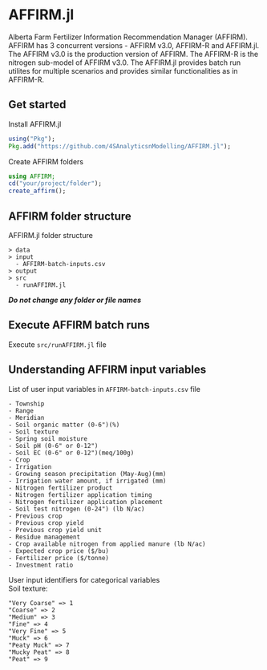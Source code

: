 # AFFIRM.jl 
Alberta Farm Fertilizer Information Recommendation Manager (AFFIRM). AFFIRM has 3 concurrent versions - AFFIRM v3.0, AFFIRM-R and AFFIRM.jl. The AFFIRM v3.0 is the production version of AFFIRM. The AFFIRM-R is the nitrogen sub-model of AFFIRM v3.0. The AFFIRM.jl provides batch run utilites for multiple scenarios and provides similar functionalities as in AFFIRM-R.

## Get started
Install AFFIRM.jl
```julia
using("Pkg");
Pkg.add("https://github.com/4SAnalyticsnModelling/AFFIRM.jl");
```
Create AFFIRM folders
```julia
using AFFIRM;
cd("your/project/folder");
create_affirm();
```
## AFFIRM folder structure
AFFIRM.jl folder structure
```
> data
> input
  - AFFIRM-batch-inputs.csv
> output
> src
  - runAFFIRM.jl
```
***Do not change any folder or file names***
## Execute AFFIRM batch runs
Execute ```src/runAFFIRM.jl``` file
## Understanding AFFIRM input variables
List of user input variables in ```AFFIRM-batch-inputs.csv``` file
```
- Township
- Range
- Meridian
- Soil organic matter (0-6")(%)
- Soil texture
- Spring soil moisture
- Soil pH (0-6" or 0-12")
- Soil EC (0-6" or 0-12")(meq/100g)
- Crop
- Irrigation
- Growing season precipitation (May-Aug)(mm)
- Irrigation water amount, if irrigated (mm)
- Nitrogen fertilizer product
- Nitrogen fertilizer application timing
- Nitrogen fertilizer application placement
- Soil test nitrogen (0-24") (lb N/ac)
- Previous crop
- Previous crop yield
- Previous crop yield unit
- Residue management
- Crop available nitrogen from applied manure (lb N/ac)
- Expected crop price ($/bu)
- Fertilizer price ($/tonne)
- Investment ratio
```
User input identifiers for categorical variables
<br> Soil texture:
```
"Very Coarse" => 1
"Coarse" => 2
"Medium" => 3
"Fine" => 4
"Very Fine" => 5
"Muck" => 6
"Peaty Muck" => 7
"Mucky Peat" => 8
"Peat" => 9
```
